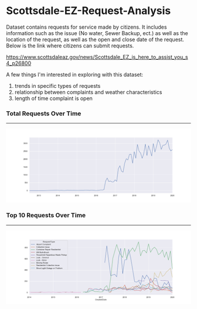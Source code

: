 # Scottsdale-EZ-Request-Analysis

Dataset contains requests for service made by citizens.  It includes information such as the issue (No water, Sewer Backup, ect.) as well as the location of the request, as well as the open and close date of the request.  Below is the link where citizens can submit requests.

https://www.scottsdaleaz.gov/news/Scottsdale_EZ_is_here_to_assist_you_s4_p26800

A few things I'm interested in exploring with this dataset:
1. trends in specific types of requests
1. relationship between complaints and weather characteristics
1. length of time complaint is open

### Total Requests Over Time
_____
![](https://github.com/mrkjhsn/Scottsdale-EZ-Request-Analysis/blob/master/visualizations/total_requests.png)

### Top 10 Requests Over Time
_____
![](https://github.com/mrkjhsn/Scottsdale-EZ-Request-Analysis/blob/master/visualizations/top_10_requests.png)
